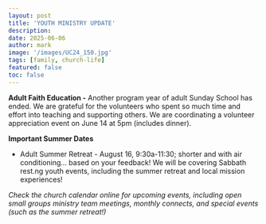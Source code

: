 ```yaml
---
layout: post
title: 'YOUTH MINISTRY UPDATE'
description:
date: 2025-06-06
author: mark
image: '/images/UC24_150.jpg'
tags: [family, church-life]
featured: false
toc: false
---
```


**Adult Faith Education -** Another program year of adult Sunday School has ended. We are grateful for the volunteers who spent so much time and effort into teaching and supporting others. We are coordinating a volunteer appreciation event on June 14 at 5pm (includes dinner).

**Important Summer Dates**

- Adult Summer Retreat - August 16, 9:30a-11:30; shorter and with air conditioning… based on your feedback! We will be covering Sabbath rest.ng youth events, including the summer retreat and local mission experiences!

*Check the church calendar online for upcoming events, including open small groups ministry team meetings, monthly connects, and special events (such as the summer retreat!)*